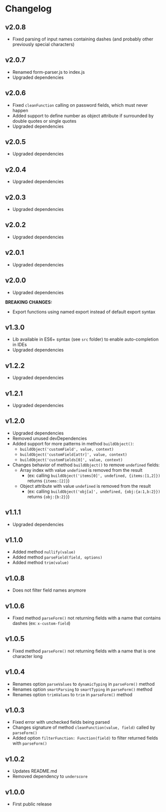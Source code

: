 # Changelog

## v2.0.8
- Fixed parsing of input names containing dashes (and probably other previously special characters)

## v2.0.7
- Renamed form-parser.js to index.js
- Upgraded dependencies

## v2.0.6
- Fixed `cleanFunction` calling on password fields, which must never happen
- Added support to define number as object attribute if surrounded by double quotes or single quotes
- Upgraded dependencies

## v2.0.5
- Upgraded dependencies

## v2.0.4
- Upgraded dependencies

## v2.0.3
- Upgraded dependencies

## v2.0.2
- Upgraded dependencies

## v2.0.1
- Upgraded dependencies

## v2.0.0
- Upgraded dependencies

**BREAKING CHANGES:**
- Export functions using named export instead of default export syntax

## v1.3.0
- Lib available in ES6+ syntax (see `src` folder) to enable auto-completion in IDEs
- Upgraded dependencies

## v1.2.2
- Upgraded dependencies

## v1.2.1
- Upgraded dependencies

## v1.2.0
- Upgraded dependencies
- Removed unused devDependencies
- Added support for more patterns in method `buildObject()`:
  - `buildObject('customField', value, context)`
  - `buildObject('customField[attr]', value, context)`
  - `buildObject('customFields[0]', value, context)`
- Changes behavior of method `buildObject()` to remove `undefined` fields:
  - Array index with value `undefined` is removed from the result
    - (ex: calling `buildObject('items[0]', undefined, {items:[1,2]})` returns `{items:[2]}`)
  - Object attribute with value `undefined` is removed from the result
    - (ex: calling `buildObject('obj[a]', undefined, {obj:{a:1,b:2}})` returns `{obj:{b:2}}`)

## v1.1.1
- Upgraded dependencies

## v1.1.0
- Added method `nullify(value)`
- Added method `parseField(field, options)`
- Added method `trim(value)`

## v1.0.8
- Does not filter field names anymore

## v1.0.6
- Fixed method `parseForm()` not returning fields with a name that contains dashes (ex: `x-custom-field`)

## v1.0.5
- Fixed method `parseForm()` not returning fields with a name that is one character long

## v1.0.4
- Renames option `parseValues` to `dynamicTyping` in `parseForm()` method
- Renames option `smartParsing` to `smartTyping` in `parseForm()` method
- Renames option `trimValues` to `trim` in `parseForm()` method

## v1.0.3
- Fixed error with unchecked fields being parsed
- Changes signature of method `cleanFunction(value, field)` called by `parseForm()`
- Added option `filterFunction: Function(field)` to filter returned fields with `parseForm()`

## v1.0.2
- Updates README.md
- Removed dependency to `underscore`

## v1.0.0
- First public release
